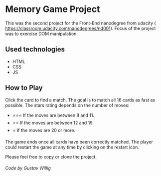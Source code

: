 # Memory Game Project
This was the second project for the Front-End nanodegree from udacity ( https://classroom.udacity.com/nanodegrees/nd001).
Focus of the project was to exercise DOM manipulation.
## Used technologies
* HTML
* CSS
* JS

## How to Play
Click the card to find a match. The goal is to match all 16 cards as fast as possible.
The stars rating depends on the number of moves:

* ⭐️⭐️⭐️ If the moves are between 8 and 11.
* ⭐️⭐️ If the moves are between 12 and 19.
* ⭐️ If the moves are 20 or more.

The game ends once all cards have been correctly matched. The player could restart the game at any time by clicking on the restart icon.


Please feel free to copy or clone the project.

###### Code by Gustav Willig

